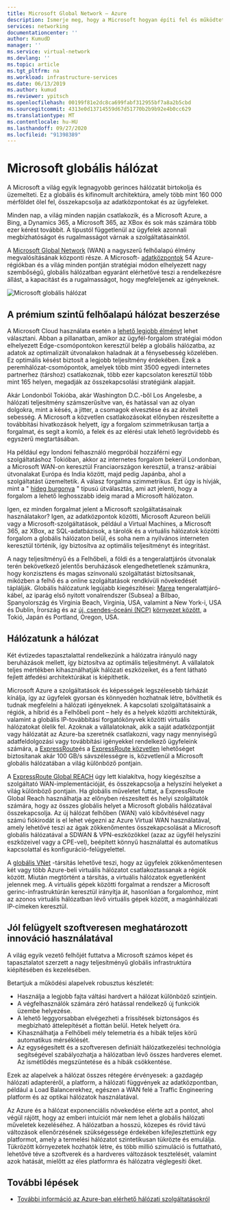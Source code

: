 ```yaml
---
title: Microsoft Global Network – Azure
description: Ismerje meg, hogy a Microsoft hogyan építi fel és működteti a világ egyik legnagyobb gerinces hálózatát, és hogy miért fontos a nagy Felhőbeli élmény megvalósítása.
services: networking
documentationcenter: ''
author: KumudD
manager: ''
ms.service: virtual-network
ms.devlang: ''
ms.topic: article
ms.tgt_pltfrm: na
ms.workload: infrastructure-services
ms.date: 06/13/2019
ms.author: kumud
ms.reviewer: ypitsch
ms.openlocfilehash: 00199f81e2dc8ca699fabf312955bf7a8a2b5cbd
ms.sourcegitcommit: 4313e0d13714559d67d51770b2b9b92e4b0cc629
ms.translationtype: MT
ms.contentlocale: hu-HU
ms.lasthandoff: 09/27/2020
ms.locfileid: "91398389"
---
```

# <a name="microsoft-global-network"></a>Microsoft globális hálózat

A Microsoft a világ egyik legnagyobb gerinces hálózatát birtokolja és üzemelteti. Ez a globális és kifinomult architektúra, amely több mint 160 000 mérföldet ölel fel, összekapcsolja az adatközpontokat és az ügyfeleket. 
 
Minden nap, a világ minden napján csatlakozik, és a Microsoft Azure, a Bing, a Dynamics 365, a Microsoft 365, az XBox és sok más számára több ezer kérést továbbít. A típustól függetlenül az ügyfelek azonnali megbízhatóságot és rugalmasságot várnak a szolgáltatásainktól. 
 
A [Microsoft Global Network](https://azure.microsoft.com/global-infrastructure/global-network/) (WAN) a nagyszerű felhőalapú élmény megvalósításának központi része. A Microsoft- [adatközpontok](https://azure.microsoft.com/global-infrastructure/) 54 Azure-régiókban és a világ minden pontján stratégiai módon elhelyezett nagy szembőségű, globális hálózatban egyaránt elérhetővé teszi a rendelkezésre állást, a kapacitást és a rugalmasságot, hogy megfeleljenek az igényeknek.

![Microsoft globális hálózat](./media/microsoft-global-network/microsoft-global-wan.png)
 
## <a name="get-the-premium-cloud-network"></a>A prémium szintű felhőalapú hálózat beszerzése
 
A Microsoft Cloud használata esetén a [lehető legjobb élményt](https://www.sdxcentral.com/articles/news/azure-tops-aws-gcp-in-cloud-performance-says-thousandeyes/2018/11/) lehet választani. Abban a pillanatban, amikor az ügyfél-forgalom stratégiai módon elhelyezett Edge-csomópontokon keresztül belép a globális hálózatba, az adatok az optimalizált útvonalakon haladnak át a fénysebesség közelében. Ez optimális késést biztosít a legjobb teljesítmény érdekében. Ezek a peremhálózat-csomópontok, amelyek több mint 3500 egyedi internetes partnerhez (társhoz) csatlakoznak, több ezer kapcsolaton keresztül több mint 165 helyen, megadják az összekapcsolási stratégiánk alapjait. 
 
Akár Londonból Tokióba, akár Washington D.C.-ből Los Angelesbe, a hálózati teljesítmény számszerűsítve van, és hatással van az olyan dolgokra, mint a késés, a jitter, a csomagok elvesztése és az átviteli sebesség.  A Microsoft a közvetlen csatlakozásokat előnyben részesítette a továbbítási hivatkozások helyett, így a forgalom szimmetrikusan tartja a forgalmat, és segít a komló, a felek és az elérési utak lehető legrövidebb és egyszerű megtartásában. 

Ha például egy londoni felhasználó megpróbál hozzáférni egy szolgáltatáshoz Tokióban, akkor az internetes forgalom bekerül Londonban, a Microsoft WAN-on keresztül Franciaországon keresztül, a transz-arábiai útvonalakat Európa és India között, majd pedig Japánba, ahol a szolgáltatást üzemeltetik. A válasz forgalma szimmetrikus. Ezt úgy is hívják, mint a " [hideg burgonya](https://en.wikipedia.org/wiki/Hot-potato_and_cold-potato_routing) " típusú útválasztás, ami azt jelenti, hogy a forgalom a lehető leghosszabb ideig marad a Microsoft hálózaton.  
  
Igen, ez minden forgalmat jelent a Microsoft szolgáltatásainak használatakor? Igen, az adatközpontok közötti, Microsoft Azureon belüli vagy a Microsoft-szolgáltatások, például a Virtual Machines, a Microsoft 365, az XBox, az SQL-adatbázisok, a tárolók és a virtuális hálózatok közötti forgalom a globális hálózaton belül, és soha nem a nyilvános interneten keresztül történik, így biztosítva az optimális teljesítményt és integritást.  
 
A nagy teljesítményű és a Felhőbeli, a földi és a tengeralattjárós útvonalak terén bekövetkező jelentős beruházások elengedhetetlenek számunkra, hogy konzisztens és magas színvonalú szolgáltatást biztosítsanak, miközben a felhő és a online szolgáltatások rendkívüli növekedését táplálják. Globális hálózatunk legújabb kiegészítései: [Marea](https://www.submarinecablemap.com/#/submarine-cable/marea) tengeralattjáró-kábel, az iparág első nyitott vonalrendszer (Subsea) a Bilbao, Spanyolország és Virginia Beach, Virginia, USA, valamint a New York-i, USA és Dublin, Írország és az [új, csendes-óceáni (NCP)](https://www.submarinecablemap.com/#/submarine-cable/new-cross-pacific-ncp-cable-system) [környezet között,](https://www.submarinecablemap.com/#/submarine-cable/aeconnect-1) a Tokió, Japán és Portland, Oregon, USA. 
 

## <a name="our-network-is-your-network"></a>Hálózatunk a hálózat

Két évtizedes tapasztalattal rendelkezünk a hálózatra irányuló nagy beruházások mellett, így biztosítva az optimális teljesítményt. A vállalatok teljes mértékben kihasználhatják hálózati eszközeiket, és a fent látható fejlett átfedési architektúrákat is kiépíthetik. 
 
Microsoft Azure a szolgáltatások és képességek legszélesebb tárházát kínálja, így az ügyfelek gyorsan és könnyedén hozhatnak létre, bővíthetik és tudnak megfelelni a hálózati igényeknek. A kapcsolati szolgáltatásaink a régiók, a hibrid és a Felhőbeli pont – hely és a helyek közötti architektúrák, valamint a globális IP-továbbítási forgatókönyvek közötti virtuális hálózatokat ölelik fel.  Azoknak a vállalatoknak, akik a saját adatközpontját vagy hálózatát az Azure-ba szeretnék csatlakozni, vagy nagy mennyiségű adatfeldolgozási vagy továbbítási igényekkel rendelkező ügyfeleink számára, a [ExpressRoute](../expressroute/expressroute-introduction.md)és a [ExpressRoute közvetlen](../expressroute/expressroute-erdirect-about.md) lehetőséget biztosítanak akár 100 GB/s sávszélességre is, közvetlenül a Microsoft globális hálózatában a világ különböző pontjain.  
 
A [ExpressRoute Global REACH](../expressroute/expressroute-global-reach.md) úgy lett kialakítva, hogy kiegészítse a szolgáltató WAN-implementációját, és összekapcsolja a helyszíni helyeket a világ különböző pontjain. Ha globális műveletet futtat, a ExpressRoute Global Reach használhatja az előnyben részesített és helyi szolgáltatók számára, hogy az összes globális helyet a Microsoft globális hálózatával összekapcsolja. Az új hálózat felhőben (WAN) való kibővítésével nagy számú fiókirodát is el lehet végezni az Azure Virtual WAN használatával, amely lehetővé teszi az ágak zökkenőmentes összekapcsolását a Microsoft globális hálózatával a SDWAN & VPN-eszközökkel (azaz az ügyfél helyszíni eszközeivel vagy a CPE-vel), beépített könnyű használattal és automatikus kapcsolattal és konfiguráció-felügyelettel. 
 
A [globális VNet](../virtual-network/virtual-network-peering-overview.md) -társítás lehetővé teszi, hogy az ügyfelek zökkenőmentesen két vagy több Azure-beli virtuális hálózatot csatlakoztassanak a régiók között. Miután megtörtént a társítás, a virtuális hálózatok egyetlenként jelennek meg. A virtuális gépek közötti forgalmat a rendszer a Microsoft gerinc-infrastruktúrán keresztül irányítja át, hasonlóan a forgalomhoz, mint az azonos virtuális hálózatban lévő virtuális gépek között, a magánhálózati IP-címeken keresztül. 
 

## <a name="well-managed-using-software-defined-innovation"></a>Jól felügyelt szoftveresen meghatározott innováció használatával

A világ egyik vezető felhőjét futtatva a Microsoft számos képet és tapasztalatot szerzett a nagy teljesítményű globális infrastruktúra kiépítésében és kezelésében.  
 
Betartjuk a működési alapelvek robusztus készletét: 
 
- Használja a legjobb fajta váltási hardvert a hálózat különböző szintjein.  
- A végfelhasználók számára zéró hatással rendelkező új funkciók üzembe helyezése.  
- A lehető leggyorsabban elvégezheti a frissítések biztonságos és megbízható áttelepítését a flottán belül. Hetek helyett óra.  
- Kihasználhatja a Felhőbeli mély telemetria és a hibák teljes körű automatikus mérséklését.  
- Az egységesített és a szoftveresen definiált hálózatkezelési technológia segítségével szabályozhatja a hálózatban lévő összes hardveres elemet.  Az ismétlődés megszüntetése és a hibák csökkentése. 
 
Ezek az alapelvek a hálózat összes rétegére érvényesek: a gazdagép hálózati adapteréről, a platform, a hálózati függvények az adatközpontban, például a Load Balancerekhez, egészen a WAN felé a Traffic Engineering platform és az optikai hálózatok használatával.  
 
Az Azure és a hálózat exponenciális növekedése elérte azt a pontot, ahol végül rájött, hogy az emberi intuíciót már nem lehet a globális hálózati műveletek kezeléséhez. A hálózatban a hosszú, közepes és rövid távú változások ellenőrzésének szükségessége érdekében kifejlesztettünk egy platformot, amely a termelési hálózatot szintetikusan tükrözte és emulálja. Tükrözött környezetek hozhatók létre, és több millió szimuláció is futtatható, lehetővé téve a szoftverek és a hardveres változások tesztelését, valamint azok hatását, mielőtt az éles platformra és hálózatra véglegesíti őket. 

## <a name="next-steps"></a>További lépések
- [További információ az Azure-ban elérhető hálózati szolgáltatásokról](https://azure.microsoft.com/product-categories/networking/)
